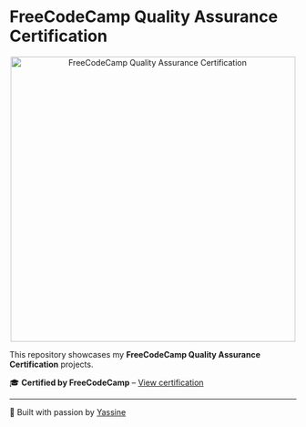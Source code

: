 # FreeCodeCamp Quality Assurance Certification  

<p align="center">
  <img src="https://i.ibb.co/7tWc9RYJ/quality-certif.png" alt="FreeCodeCamp Quality Assurance Certification" width="500">
</p>  

This repository showcases my **FreeCodeCamp Quality Assurance Certification** projects.  

🎓 **Certified by FreeCodeCamp** – [View certification](https://www.freecodecamp.org/certification/yassinehouta/quality-assurance-v7)  

---  

🚀 Built with passion by [Yassine](https://github.com/yassinht)  